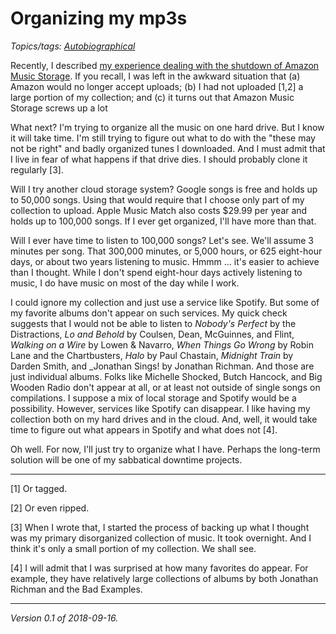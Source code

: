 Organizing my mp3s
==================

*Topics/tags: [Autobiographical](index-autobiographical)*

Recently, I described [my experience dealing with the shutdown of
Amazon Music Storage](amazon-music-storage).  If you recall, I was left
in the awkward situation that (a) Amazon would no longer accept uploads;
(b) I had not uploaded [1,2] a large portion of my collection; and (c)
it turns out that Amazon Music Storage screws up a lot

What next?  I'm trying to organize all the music on one hard drive.
But I know it will take time.  I'm still trying to figure out what to do
with the "these may not be right" and badly organized tunes I downloaded.
And I must admit that I live in fear of what happens if that drive dies.
I should probably clone it regularly [3].

Will I try another cloud storage system?  Google songs is free and
holds up to 50,000 songs.  Using that would require that I choose only
part of my collection to upload.  Apple Music Match also costs $29.99
per year and holds up to 100,000 songs.  If I ever get organized,
I'll have more than that.  

Will I ever have time to listen to 100,000 songs?  Let's see.  We'll
assume 3 minutes per song.  That 300,000 minutes, or 5,000 hours, or
625 eight-hour days, or about two years listening to music.  Hmmm ... it's
easier to achieve than I thought.  While I don't spend eight-hour days
actively listening to music, I do have music on most of the day while
I work.

I could ignore my collection and just use a service like Spotify.
But some of my favorite albums don't appear on such services.  My quick
check suggests that I would not be able to listen to _Nobody's Perfect_
by the Distractions, _Lo and Behold_ by Coulsen, Dean, McGuinnes, and
Flint, _Walking on a Wire_ by Lowen & Navarro, _When Things Go Wrong_ by
Robin Lane and the Chartbusters, _Halo_ by Paul Chastain, _Midnight Train_
by Darden Smith, and _Jonathan Sings! by Jonathan Richman.  And those are
just individual albums.  Folks like Michelle Shocked, Butch Hancock, and
Big Wooden Radio don't appear at all, or at least not outside of single
songs on compilations.  I suppose a mix of local storage and Spotify
would be a possibility.  However, services like Spotify can disappear.
I like having my collection both on my hard drives and in the cloud.  And,
well, it would take time to figure out what appears in Spotify and what
does not [4].

Oh well.  For now, I'll just try to organize what I have.  Perhaps the
long-term solution will be one of my sabbatical downtime projects.

---

[1] Or tagged.

[2] Or even ripped.

[3] When I wrote that, I started the process of backing up what I thought
was my primary disorganized collection of music.   It took overnight.  And
I think it's only a small portion of my collection.  We shall see.

[4] I will admit that I was surprised at how many favorites do appear.  For
example, they have relatively large collections of albums by both Jonathan
Richman and the Bad Examples.

---

*Version 0.1 of 2018-09-16.*

